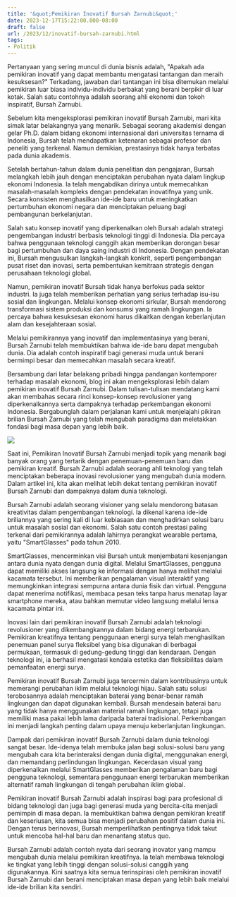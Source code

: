 ```yaml
---
title: '&quot;Pemikiran Inovatif Bursah Zarnubi&quot;'
date: 2023-12-17T15:22:00.000-08:00
draft: false
url: /2023/12/inovatif-bursah-zarnubi.html
tags: 
- Politik
---
```


  

Pertanyaan yang sering muncul di dunia bisnis adalah, "Apakah ada pemikiran inovatif yang dapat membantu mengatasi tantangan dan meraih kesuksesan?" Terkadang, jawaban dari tantangan ini bisa ditemukan melalui pemikiran luar biasa individu-individu berbakat yang berani berpikir di luar kotak. Salah satu contohnya adalah seorang ahli ekonomi dan tokoh inspiratif, Bursah Zarnubi.

  

Sebelum kita mengeksplorasi pemikiran inovatif Bursah Zarnubi, mari kita simak latar belakangnya yang menarik. Sebagai seorang akademisi dengan gelar Ph.D. dalam bidang ekonomi internasional dari universitas ternama di Indonesia, Bursah telah mendapatkan ketenaran sebagai profesor dan peneliti yang terkenal. Namun demikian, prestasinya tidak hanya terbatas pada dunia akademis.

  

Setelah bertahun-tahun dalam dunia penelitian dan pengajaran, Bursah melangkah lebih jauh dengan menciptakan perubahan nyata dalam lingkup ekonomi Indonesia. Ia telah mengabdikan dirinya untuk memecahkan masalah-masalah kompleks dengan pendekatan inovatifnya yang unik. Secara konsisten menghasilkan ide-ide baru untuk meningkatkan pertumbuhan ekonomi negara dan menciptakan peluang bagi pembangunan berkelanjutan.

  

Salah satu konsep inovatif yang diperkenalkan oleh Bursah adalah strategi pengembangan industri berbasis teknologi tinggi di Indonesia. Dia percaya bahwa penggunaan teknologi canggih akan memberikan dorongan besar bagi pertumbuhan dan daya saing industri di Indonesia. Dengan pendekatan ini, Bursah mengusulkan langkah-langkah konkrit, seperti pengembangan pusat riset dan inovasi, serta pembentukan kemitraan strategis dengan perusahaan teknologi global.

  

Namun, pemikiran inovatif Bursah tidak hanya berfokus pada sektor industri. Ia juga telah memberikan perhatian yang serius terhadap isu-isu sosial dan lingkungan. Melalui konsep ekonomi sirkular, Bursah mendorong transformasi sistem produksi dan konsumsi yang ramah lingkungan. Ia percaya bahwa kesuksesan ekonomi harus dikaitkan dengan keberlanjutan alam dan kesejahteraan sosial.

  

Melalui pemikirannya yang inovatif dan implementasinya yang berani, Bursah Zarnubi telah membuktikan bahwa ide-ide baru dapat mengubah dunia. Dia adalah contoh inspiratif bagi generasi muda untuk berani bermimpi besar dan memecahkan masalah secara kreatif.

  

Bersambung dari latar belakang pribadi hingga pandangan kontemporer terhadap masalah ekonomi, blog ini akan mengeksplorasi lebih dalam pemikiran inovatif Bursah Zarnubi. Dalam tulisan-tulisan mendatang kami akan membahas secara rinci konsep-konsep revolusioner yang diperkenalkannya serta dampaknya terhadap perkembangan ekonomi Indonesia. Bergabunglah dalam perjalanan kami untuk menjelajahi pikiran brilian Bursah Zarnubi yang telah mengubah paradigma dan meletakkan fondasi bagi masa depan yang lebih baik.

  

![](https://www.kabariku.com/wp-content/uploads/bursah001.jpg)

  

Saat ini, Pemikiran Inovatif Bursah Zarnubi menjadi topik yang menarik bagi banyak orang yang tertarik dengan penemuan-penemuan baru dan pemikiran kreatif. Bursah Zarnubi adalah seorang ahli teknologi yang telah menciptakan beberapa inovasi revolusioner yang mengubah dunia modern. Dalam artikel ini, kita akan melihat lebih dekat tentang pemikiran inovatif Bursah Zarnubi dan dampaknya dalam dunia teknologi.

  

Bursah Zarnubi adalah seorang visioner yang selalu mendorong batasan kreativitas dalam pengembangan teknologi. Ia dikenal karena ide-ide briliannya yang sering kali di luar kebiasaan dan menghadirkan solusi baru untuk masalah sosial dan ekonomi. Salah satu contoh prestasi paling terkenal dari pemikirannya adalah lahirnya perangkat wearable pertama, yaitu "SmartGlasses" pada tahun 2010.

  

SmartGlasses, mencerminkan visi Bursah untuk menjembatani kesenjangan antara dunia nyata dengan dunia digital. Melalui SmartGlasses, pengguna dapat memiliki akses langsung ke informasi dengan hanya melihat melalui kacamata tersebut. Ini memberikan pengalaman visual interaktif yang memungkinkan integrasi sempurna antara dunia fisik dan virtual. Pengguna dapat menerima notifikasi, membaca pesan teks tanpa harus menatap layar smartphone mereka, atau bahkan memutar video langsung melalui lensa kacamata pintar ini.

  

Inovasi lain dari pemikiran inovatif Bursah Zarnubi adalah teknologi revolusioner yang dikembangkannya dalam bidang energi terbarukan. Pemikiran kreatifnya tentang penggunaan energi surya telah menghasilkan penemuan panel surya fleksibel yang bisa digunakan di berbagai permukaan, termasuk di gedung-gedung tinggi dan kendaraan. Dengan teknologi ini, ia berhasil mengatasi kendala estetika dan fleksibilitas dalam pemanfaatan energi surya.

  

Pemikiran inovatif Bursah Zarnubi juga tercermin dalam kontribusinya untuk memerangi perubahan iklim melalui teknologi hijau. Salah satu solusi terobosannya adalah menciptakan baterai yang benar-benar ramah lingkungan dan dapat digunakan kembali. Bursah mendesain baterai baru yang tidak hanya menggunakan material ramah lingkungan, tetapi juga memiliki masa pakai lebih lama daripada baterai tradisional. Perkembangan ini menjadi langkah penting dalam upaya menuju keberlanjutan lingkungan.

  

Dampak dari pemikiran inovatif Bursah Zarnubi dalam dunia teknologi sangat besar. Ide-idenya telah membuka jalan bagi solusi-solusi baru yang mengubah cara kita berinteraksi dengan dunia digital, menggunakan energi, dan memandang perlindungan lingkungan. Kecerdasan visual yang diperkenalkan melalui SmartGlasses memberikan pengalaman baru bagi pengguna teknologi, sementara penggunaan energi terbarukan memberikan alternatif ramah lingkungan di tengah perubahan iklim global.

  

Pemikiran inovatif Bursah Zarnubi adalah inspirasi bagi para profesional di bidang teknologi dan juga bagi generasi muda yang bercita-cita menjadi pemimpin di masa depan. Ia membuktikan bahwa dengan pemikiran kreatif dan keseriusan, kita semua bisa menjadi perubahan positif dalam dunia ini. Dengan terus berinovasi, Bursah memperlihatkan pentingnya tidak takut untuk mencoba hal-hal baru dan menantang status quo.

  

Bursah Zarnubi adalah contoh nyata dari seorang inovator yang mampu mengubah dunia melalui pemikiran kreatifnya. Ia telah membawa teknologi ke tingkat yang lebih tinggi dengan solusi-solusi canggih yang digunakannya. Kini saatnya kita semua terinspirasi oleh pemikiran inovatif Bursah Zarnubi dan berani menciptakan masa depan yang lebih baik melalui ide-ide brilian kita sendiri.